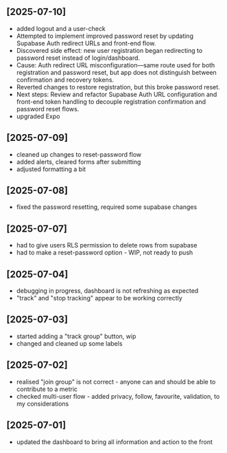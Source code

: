 ## [2025-07-10]
- added logout and a user-check
- Attempted to implement improved password reset by updating Supabase Auth redirect URLs and front-end flow.
- Discovered side effect: new user registration began redirecting to password reset instead of login/dashboard.
- Cause: Auth redirect URL misconfiguration—same route used for both registration and password reset, but app does not distinguish between confirmation and recovery tokens.
- Reverted changes to restore registration, but this broke password reset.
- Next steps: Review and refactor Supabase Auth URL configuration and front-end token handling to decouple registration confirmation and password reset flows.
- upgraded Expo

## [2025-07-09]
- cleaned up changes to reset-password flow
- added alerts, cleared forms after submitting
- adjusted formatting a bit

## [2025-07-08]
- fixed the password resetting, required some supabase changes

## [2025-07-07]
- had to give users RLS permission to delete rows from supabase
- had to make a reset-password option - WIP, not ready to push

## [2025-07-04]
- debugging in progress, dashboard is not refreshing as expected
- "track" and "stop tracking" appear to be working correctly

## [2025-07-03]
- started adding a "track group" button, wip
- changed and cleaned up some labels

## [2025-07-02]

- realised "join group" is not correct - anyone can and should be able to contribute to a metric
- checked multi-user flow - added privacy, follow, favourite, validation, to my considerations

## [2025-07-01]

- updated the dashboard to bring all information and action to the front